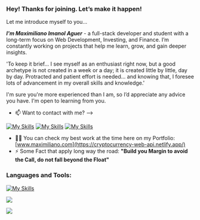 ### Hey! Thanks for joining. Let’s make it happen!

Let me introduce myself to you...

***I'm Maximiliano Imanol Aguer*** - a full-stack developer and student with a long-term focus on Web Development, Investing, and Finance. I’m constantly working on projects that help me learn, grow, and gain deeper insights.

'To keep it brief... I see myself as an enthusiast right now, but a good archetype is not created in a week or a day; it is created little by little, day by day. Protracted and patient effort is needed... and knowing that, I foresee lots of advancement in my overall skills and knowledge.' 

I'm sure you're more experienced than I am, so I’d appreciate any advice you have. I'm open to learning from you.
- 📫 Want to contact with me? -->
  
[![My Skills](https://skillicons.dev/icons?i=separador,separador,separador,separador,separador,separador)]()
[![My Skills](https://skillicons.dev/icons?i=gmail)](imanolaguer1@gmail.com)
[![My Skills](https://skillicons.dev/icons?i=linkedin)](https://www.linkedin.com/in/imanol97/)


- 👨‍💻 You can check my best work at the time here on my Portfolio:  [www.maximiliano.com](https://cryptocurrency-web-api.netlify.app/)
- ⚡ Some Fact that apply long way the road: **"Build you Margin to avoid the Call, do not fall beyond the Float"**

<h3 align="left">Languages and Tools:</h3>

[![My Skills](https://skillicons.dev/icons?i=html,css,js,python,SEPARADOR,mongo,express,react,nodejs,django)](https://github.com/maximiliano1997/)

<a href="https://wakatime.com"><img src="https://wakatime.com/share/@aguerima/82402990-40bd-49ba-885e-6544afae67fb.png" /></a>


![](https://github.com/Your_Repository_Name/Your_GIF_Name.gif)
